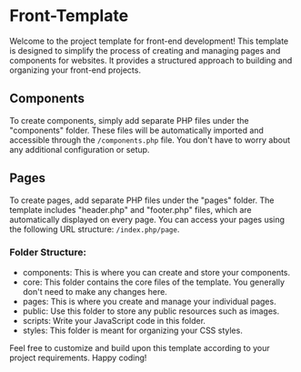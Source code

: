 # Front-Template
Welcome to the project template for front-end development! This template is designed to simplify the process of creating and managing pages and components for websites. It provides a structured approach to building and organizing your front-end projects.

## Components
To create components, simply add separate PHP files under the "components" folder. These files will be automatically imported and accessible through the `/components.php` file. You don't have to worry about any additional configuration or setup.

## Pages
To create pages, add separate PHP files under the "pages" folder. The template includes "header.php" and "footer.php" files, which are automatically displayed on every page. You can access your pages using the following URL structure: `/index.php/page`.

### Folder Structure:
- components: This is where you can create and store your components.
- core: This folder contains the core files of the template. You generally don't need to make any changes here.
- pages: This is where you create and manage your individual pages.
- public: Use this folder to store any public resources such as images.
- scripts: Write your JavaScript code in this folder.
- styles: This folder is meant for organizing your CSS styles.

Feel free to customize and build upon this template according to your project requirements. Happy coding!